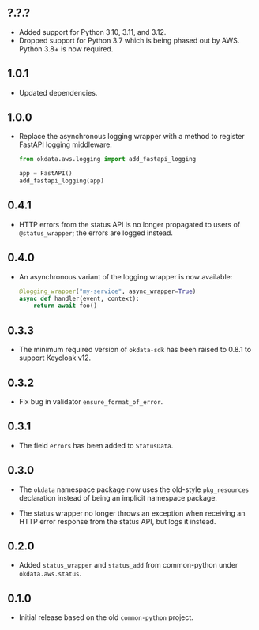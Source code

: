 ## ?.?.?

* Added support for Python 3.10, 3.11, and 3.12.
* Dropped support for Python 3.7 which is being phased out by AWS. Python 3.8+
  is now required.

## 1.0.1

* Updated dependencies.

## 1.0.0

* Replace the asynchronous logging wrapper with a method to register
  FastAPI logging middleware.

  ```python
  from okdata.aws.logging import add_fastapi_logging

  app = FastAPI()
  add_fastapi_logging(app)
  ```

## 0.4.1

* HTTP errors from the status API is no longer propagated to users of
  `@status_wrapper`; the errors are logged instead.

## 0.4.0

* An asynchronous variant of the logging wrapper is now available:

  ```python
  @logging_wrapper("my-service", async_wrapper=True)
  async def handler(event, context):
      return await foo()
  ```

## 0.3.3

* The minimum required version of `okdata-sdk` has been raised to 0.8.1 to
  support Keycloak v12.

## 0.3.2

* Fix bug in validator `ensure_format_of_error`.

## 0.3.1

* The field `errors` has been added to `StatusData`.

## 0.3.0

* The `okdata` namespace package now uses the old-style `pkg_resources`
  declaration instead of being an implicit namespace package.

* The status wrapper no longer throws an exception when receiving an HTTP error
  response from the status API, but logs it instead.

## 0.2.0

* Added `status_wrapper` and `status_add` from common-python under
  `okdata.aws.status`.

## 0.1.0

* Initial release based on the old `common-python` project.
